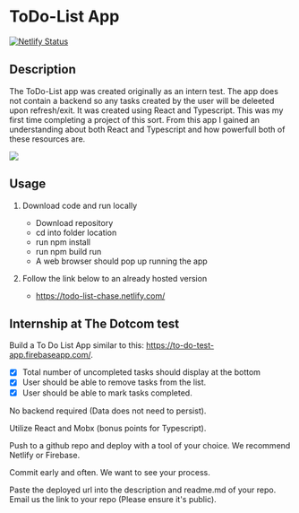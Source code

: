 # ToDo-List App
[![Netlify Status](https://api.netlify.com/api/v1/badges/4fb9d6d5-7ea7-478d-94dd-7cb58bf5f17f/deploy-status)](https://app.netlify.com/sites/todo-list-chase/deploys)

## Description
The ToDo-List app was created originally as an intern test. The app does not contain a backend so any tasks created by the user will be deleeted upon refresh/exit. It was created using React and Typescript. This was my first time completing a project of this sort. From this app I gained an understanding about both React and Typescript and how powerfull both of these resources are. 


![](Demo.gif)

## Usage
1. Download code and run locally
    - Download repository
    - cd into folder location
    - run npm install
    - run npm build run
    - A web browser should pop up running the app
    
2. Follow the link below to an already hosted version 
    - https://todo-list-chase.netlify.com/


## Internship at The Dotcom test
Build a To Do List App similar to this: https://to-do-test-app.firebaseapp.com/.

- [X] Total number of uncompleted tasks should display at the bottom
- [X] User should be able to remove tasks from the list.
- [X] User should be able to mark tasks completed.

No backend required (Data does not need to persist).

Utilize React and Mobx (bonus points for Typescript).

Push to a github repo and deploy with a tool of your choice. We recommend Netlify or Firebase.

Commit early and often.  We want to see your process.

Paste the deployed url into the description and readme.md of your repo.  Email us the link to your repo (Please ensure it's public).


